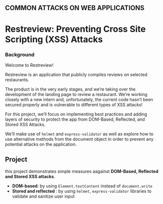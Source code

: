 ## COMMON ATTACKS ON WEB APPLICATIONS

# Restreview: Preventing Cross Site Scripting (XSS) Attacks

### Background
Welcome to Restreview!

Restreview is an application that publicly compiles reviews on selected restaurants.

The product is in the very early stages, and we’re taking over the development of the landing page to review a restaurant. We’re working closely with a new intern and, unfortunately, the current code hasn’t been secured properly and is vulnerable to different types of XSS attacks!

For this project, we’ll focus on implementing best practices and adding layers of security to protect the app from DOM-Based, Reflected, and Stored XSS Attacks.

We’ll make use of `helmet` and `express-validator` as well as explore how to use alternative methods from the document object in order to prevent any potential attacks on the application.


## Project

this project demonstrates simple measures aagainst **DOM-Based, Reflected and Stored XSS attacks**.

+ **DOM-based**: by using `Element.textContent` instead of `document.write`
+ **Stored and reflected** : by using `helmet`, `express-validator` libraries to validate and sanitize user input
